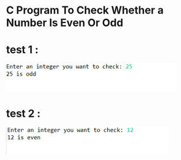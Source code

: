 # C Program To Check Whether a Number Is Even Or Odd
# test 1 :
![output](output1.PNG)
# test 2 :
![output](output2.PNG)
